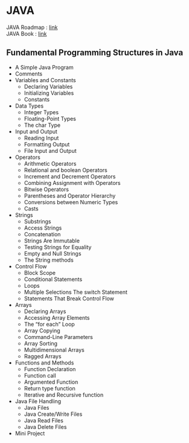 # JAVA
JAVA Roadmap : [link](https://roadmap.sh/java) <br> 
JAVA Book : [link](https://github.com/KKBUGHUNTER/JAVA/blob/main/resources/README.md) <br>
## Fundamental Programming Structures in Java 
 - A Simple Java Program 
 - Comments
 - Variables and Constants 
    - Declaring Variables
    - Initializing Variables 
    - Constants 
 - Data Types
   - Integer Types
   - Floating-Point Types
   - The char Type
 - Input and Output 
    - Reading Input
    - Formatting Output 
    - File Input and Output
 - Operators
    - Arithmetic Operators 
    - Relational and boolean Operators 
    - Increment and Decrement Operators 
    - Combining Assignment with Operators
    - Bitwise Operators 
    - Parentheses and Operator Hierarchy
    - Conversions between Numeric Types 
    - Casts
 - Strings 
    - Substrings
    - Access Strings
    - Concatenation 
    - Strings Are Immutable 
    - Testing Strings for Equality 
    - Empty and Null Strings 
    - The String methods 
 - Control Flow 
    - Block Scope 
    - Conditional Statements 
    - Loops
    - Multiple Selections The switch Statement 
    - Statements That Break Control Flow
 - Arrays 
    - Declaring Arrays 
    - Accessing Array Elements 
    - The “for each” Loop 
    - Array Copying 
    - Command-Line Parameters 
    - Array Sorting 
    - Multidimensional Arrays 
    - Ragged Arrays 
 - Functions and Methods
    - Function Declaration
    - Function call
    - Argumented Function
    - Return type function
    - Iterative and Recursive function
 - Java File Handling
    - Java Files
    - Java Create/Write Files
    - Java Read Files
    - Java Delete Files
 - Mini Project



